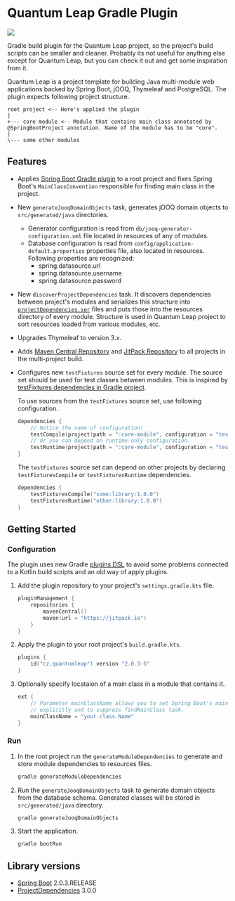 # Quantum Leap Gradle Plugin

[![](https://jitpack.io/v/vkuzel/Quantum-Leap-Gradle-Plugin.svg)](https://jitpack.io/#vkuzel/Quantum-Leap-Gradle-Plugin)

Gradle build plugin for the Quantum Leap project, so the project's build scripts can be smaller and cleaner.
Probably its not useful for anything else except for Quantum Leap, but you can check it out and get some inspiration from it.

Quantum Leap is a project template for building Java multi-module web applications backed by Spring Boot, jOOQ, Thymeleaf and PostgreSQL.
The plugin expects following project structure.

````
root project <-- Here's applied the plugin
|
+--- core module <-- Module that contains main class annotated by @SpringBootProject annotation. Name of the module has to be "core".
|
\--- some other modules
````

## Features

* Applies [Spring Boot Gradle plugin](https://docs.spring.io/spring-boot/docs/current/reference/html/build-tool-plugins-gradle-plugin.html) to a root project and fixes Spring Boot's `MainClassConvention` responsible for finding main class in the project.
* New `generateJooqDomainObjects` task, generates jOOQ domain objects to `src/generated/java` directories.
  * Generator configuration is read from `db/jooq-generator-configuration.xml` file located in resources of any of modules.
  * Database configuration is read from `config/application-default.properties` properties file, also located in resources.
    Following properties are recognized:
    * spring.datasource.url
    * spring.datasource.username
    * spring.datasource.password
* New `discoverProjectDependencies` task. It discovers dependencies between project's modules and serializes this structure into [`projectDependencies.ser`](https://github.com/vkuzel/Gradle-Project-Dependencies) files and puts those into the resources directory of every module.
  Structure is used in Quantum Leap project to sort resources loaded from various modules, etc.
* Upgrades Thymeleaf to version 3.x.
* Adds [Maven Central Repository](http://search.maven.org) and [JitPack Repository](https://jitpack.io) to all projects in the multi-project build.
* Configures new `testFixtures` source set for every module. The source set should be used for test classes between modules. This is inspired by [testFixtures dependencies in Gradle project](https://github.com/gradle/gradle/blob/master/gradle/testFixtures.gradle).

  To use sources from the `textFixtures` source set, use following configuration.

  ```kotlin
  dependencies {
      // Notice the name of configuration!
      testCompile(project(path = ":core-module", configuration = "testFixturesUsageCompile"))  
      // Or you can depend on runtime-only configuration.
      testRuntime(project(path = ":core-module", configuration = "testFixturesUsageRuntime"))  
  }
  ```
  The `testFixtures` source set can depend on other projects by declaring `testFixturesCompile` or `testFixturesRuntime` dependencies.
  ```kotlin
  dependencies {
      testFixturesCompile("some:library:1.0.0")
      testFixturesRuntime("other:library:1.0.0")
  }
  ```

## Getting Started

### Configuration

The plugin uses new Gradle [plugins DSL](https://docs.gradle.org/current/userguide/plugins.html#sec:plugins_block) to avoid some problems connected to a Kotlin build scripts and an old way of apply plugins.

1. Add the plugin repository to your project's `settings.gradle.kts` file.

    ```kotlin
    pluginManagement {
        repositories {
            mavenCentral()
            maven(url = "https://jitpack.io")
        }
    }
    ```
    
2. Apply the plugin to your root project's `build.gradle.kts`.

    ```kotlin
    plugins {
        id("cz.quantumleap") version "2.0.3-5"
    }
    ```

3. Optionally specify locataion of a main class in a module that contains it.

    ```kotlin
    ext {
        // Parameter mainClassName allows you to set Spring Boot's main class
        // explicitly and to suppress findMainClass task.
        mainClassName = "your.class.Name"
    }
    ```

### Run

1. In the root project run the `generateModuleDependencies` to generate and store module dependencies to resources files.

    ```bash
    gradle generateModuleDependencies
    ```

2. Run the `generateJooqDomainObjects` task to generate domain objects from the database schema. Generated classes will be stored in `src/generated/java` directory.
    
    ```bash
    gradle generateJooqDomainObjects
    ```

3. Start the application.

    ```bash
    gradle bootRun
    ```

## Library versions

* [Spring Boot](https://github.com/spring-projects/spring-boot) 2.0.3.RELEASE
* [ProjectDependencies](https://github.com/vkuzel/Gradle-Project-Dependencies) 3.0.0
